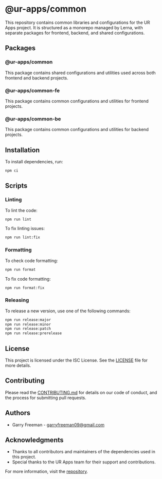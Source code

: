 # @ur-apps/common

This repository contains common libraries and configurations for the UR Apps project. It is structured as a monorepo managed by Lerna, with separate packages for frontend, backend, and shared configurations.

## Packages

### @ur-apps/common

This package contains shared configurations and utilities used across both frontend and backend projects.

### @ur-apps/common-fe

This package contains common configurations and utilities for frontend projects.

### @ur-apps/common-be

This package contains common configurations and utilities for backend projects.

## Installation

To install dependencies, run:

```bash
npm ci
```

## Scripts

### Linting

To lint the code:

```bash
npm run lint
```

To fix linting issues:

```bash
npm run lint:fix
```

### Formatting

To check code formatting:

```bash
npm run format
```

To fix code formatting:

```bash
npm run format:fix
```

### Releasing

To release a new version, use one of the following commands:

```bash
npm run release:major
npm run release:minor
npm run release:patch
npm run release:prerelease
```

## License

This project is licensed under the ISC License. See the [LICENSE](./LICENSE) file for more details.

## Contributing

Please read the [CONTRIBUTING.md](./CONTRIBUTING.md) for details on our code of conduct, and the process for submitting pull requests.

## Authors

- Garry Freeman - [garryfreeman09@gmail.com](mailto:garryfreeman09@gmail.com)

## Acknowledgments

- Thanks to all contributors and maintainers of the dependencies used in this project.
- Special thanks to the UR Apps team for their support and contributions.

For more information, visit the [repository](https://github.com/ur-apps/common).
